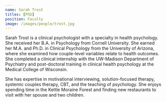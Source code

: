 ```yaml
---
name: Sarah Trost
titles: [PhD]
position: Faculty
image: /images/people/trost.jpg
---
```

Sarah Trost is a clinical psychologist with a specialty in health psychology. She received her B.A. in Psychology from Cornell University. She earned her M.A. and Ph.D. in Clinical Psychology from the University of Arizona, where she examined how couple-level variables relate to health outcomes. She completed a clinical internship with the UW-Madison Department of Psychiatry and post-doctoral training in clinical health psychology at the Medical College of Wisconsin.

She has expertise in motivational interviewing, solution-focused therapy, systemic couples therapy, CBT, and the teaching of psychology. She enjoys spending time in the Kettle Moraine Forest and finding new restaurants to visit with her spouse and two children.
